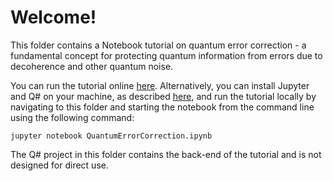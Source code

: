# Welcome!

This folder contains a Notebook tutorial on quantum error correction - a fundamental concept for protecting quantum information from errors due to decoherence and other quantum noise.

You can run the tutorial online [here](https://mybinder.org/v2/gh/Microsoft/QuantumKatas/main?urlpath=/notebooks/tutorials/QuantumErrorCorrection/QuantumErrorCorrection.ipynb).  Alternatively, you can install Jupyter and Q# on your machine, as described [here](https://docs.microsoft.com/azure/quantum/install-jupyter-qdk), and run the tutorial locally by navigating to this folder and starting the notebook from the command line using the following command:

    jupyter notebook QuantumErrorCorrection.ipynb

The Q# project in this folder contains the back-end of the tutorial and is not designed for direct use.
